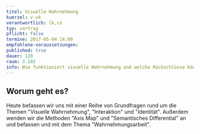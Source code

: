 ```yaml
---
titel: Visuelle Wahrnehmung
kuerzel: v-vk
verantwortlich: lk,cn
typ: vortrag
pflicht: false
termine: 2017-05-04 14:00
empfohlene-voraussetzungen: 
published: true
dauer: 120
raum: 3.102
info: Wie funktioniert visuelle Wahrnehmung und welche Rückschlüsse können wir daraus für unsere Gestaltung ziehen?
---
```



## Worum geht es?

Heute befassen wir uns mit einer Reihe von Grundfragen rund um die Themen "Visuelle Wahrnehmung", "Interaktion" und "Identität". Außerdem wenden wir die Methoden "Axis Map" und "Semantisches Differential" an und befassen und mit dem Thema "Wahrnehmungsarbeit".

